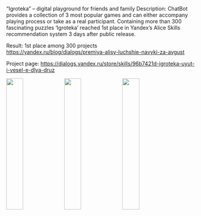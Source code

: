 “Igroteka” – digital playground for friends and family 
Description: ChatBot provides a collection of 3 most popular games and can either accompany playing process or take as a real participant. Containing more than 300 fascinating puzzles ‘Igroteka’ reached 1st place in Yandex’s Alice Skills recommendation system 3 days after public release.

Result: 1st place among 300 projects  https://yandex.ru/blog/dialogs/premiya-alisy-luchshie-navyki-za-avgust

Project page: https://dialogs.yandex.ru/store/skills/96b7421d-igroteka-uyut-i-vesel-e-dlya-druz

<img src="https://raw.githubusercontent.com/Tryapitsyn/Yandex_ChatBot_Igroteka/master/data/GVfl7G19INQ.jpg" width="30%"></img> <img src="https://raw.githubusercontent.com/Tryapitsyn/Yandex_ChatBot_Igroteka/master/data/sZMHRtZujkc.jpg" width="30%"></img> <img src="https://raw.githubusercontent.com/Tryapitsyn/Yandex_ChatBot_Igroteka/master/data/SAh0oA28kMU.jpg" width="30%"></img> 
